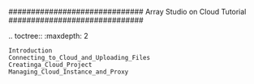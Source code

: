 ##############################
Array Studio on Cloud Tutorial
##############################

.. toctree::
    :maxdepth: 2

    Introduction
    Connecting_to_Cloud_and_Uploading_Files
    Creatinga_Cloud_Project
    Managing_Cloud_Instance_and_Proxy
